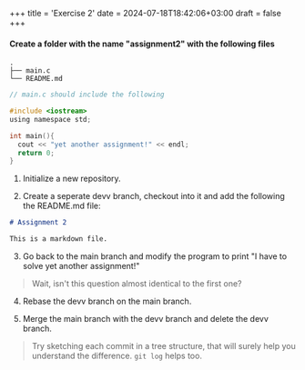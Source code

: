 +++
title = 'Exercise 2'
date = 2024-07-18T18:42:06+03:00
draft = false
+++

#### Create a folder with the name "assignment2" with the following files
```
.
├── main.c
└── README.md
```
```c
// main.c should include the following

#include <iostream>
using namespace std;

int main(){
  cout << "yet another assignment!" << endl;
  return 0;
}
```

1. Initialize a new repository.

2. Create a seperate devv branch, checkout into it and add the following the README.md file:

```md
# Assignment 2

This is a markdown file.
```

3. Go back to the main branch and modify the program to print "I have to solve yet another assignment!"

> Wait, isn't this question almost identical to the first one?

4. Rebase the devv branch on the main branch.

5. Merge the main branch with the devv branch  and delete the devv branch.

> Try sketching each commit in a tree structure, that will surely help you understand the difference. `git log` helps too.
